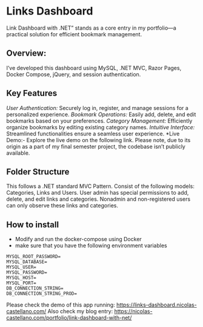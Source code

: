 # Links Dashboard

Link Dashboard with .NET” stands as a core entry in my portfolio—a practical solution for efficient bookmark management.

## Overview: 
I’ve developed this dashboard using MySQL, .NET MVC, Razor Pages, Docker Compose, jQuery, and session authentication.

## Key Features

*User Authentication:* Securely log in, register, and manage sessions for a personalized experience.
*Bookmark Operations:* Easily add, delete, and edit bookmarks based on your preferences.
*Category Management:* Efficiently organize bookmarks by editing existing category names.
*Intuitive Interface:* Streamlined functionalities ensure a seamless user experience.
*Live Demo:- Explore the live demo on the following link. Please note, due to its origin as a part of my final semester project, the codebase isn’t publicly available.

## Folder Structure
This follows a .NET standard MVC Pattern. Consist of the following models: Categories, Links and Users. User admin has special permissions to add, delete, and edit links and categories. Nonadmin and non-registered users can only observe these links and categories.

## How to install
- Modify and run the docker-compose using Docker
- make sure that you have the following environment variables


```
MYSQL_ROOT_PASSWORD=
MYSQL_DATABASE=
MYSQL_USER=
MYSQL_PASSWORD=
MYSQL_HOST=
MYSQL_PORT= 
DB_CONNECTION_STRING=
DB_CONNECTION_STRING_PROD=
```



Please check the demo of this app running: https://links-dashboard.nicolas-castellano.com/
Also check my blog entry: https://nicolas-castellano.com/portfolio/link-dashboard-with-net/
